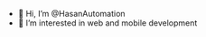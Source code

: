 - 👋 Hi, I’m @HasanAutomation
- 👀 I’m interested in web and mobile development

<!---
HasanAutomation/HasanAutomation is a ✨ special ✨ repository because its `README.md` (this file) appears on your GitHub profile.
You can click the Preview link to take a look at your changes.
--->
